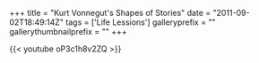 +++
title = "Kurt Vonnegut's Shapes of Stories"
date = "2011-09-02T18:49:14Z"
tags = ['Life Lessions']
galleryprefix = ""
gallerythumbnailprefix = ""
+++

{{< youtube oP3c1h8v2ZQ >}}

